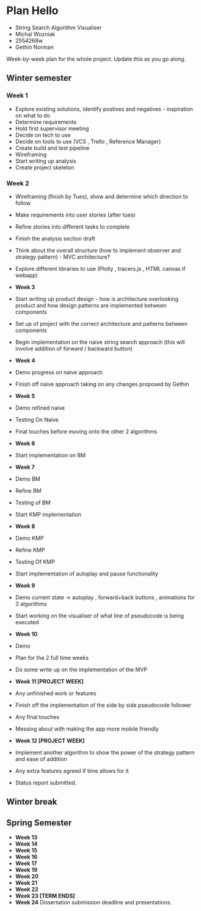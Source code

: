 # Plan Hello

* String Search Algorithm Visualiser
* Michal Wozniak
* 2554268w
* Gethin Norman

Week-by-week plan for the whole project. Update this as you go along.

## Winter semester

### **Week 1**    
 
* Explore existing solutions, identify postives and negatives - inspiration on what to do  
* Determine requirements 
* Hold first supervisor meeting
* Decide on tech to use 
* Decide on tools to use (VCS , Trello , Reference Manager) 
* Create build and test pipeline   
* Wireframing
* Start writing up analysis 
* Create project skeleton

### **Week 2**  
  
* Wireframing (finish by Tues), show and determine which direction to follow
* Make requirements into user stories (after tues)
* Refine stories into different tasks to complete  
* Finish the analysis section draft
* Think about the overall structure (how to implement observer and strategy pattern) - MVC architecture?
* Explore different libraries to use (Plotly , tracers.js , HTML canvas if webapp) 


* **Week 3** 
  
* Start writing up product design - how is architecture overlooking product and how design patterns are implemented between components 
* Set up of project with the correct architecture and patterns between components 
* Begin implementation on the naive string search approach (this will involve addition of forward / backward button)

* **Week 4** 
 
* Demo progress on naive approach  
* Finish off naive approach taking on any changes proposed by Gethin 

* **Week 5** 
  
* Demo refined naive 
* Testing On Naive 
* Final touches before moving onto the other 2 algorithms

* **Week 6** 
  
* Start implementation on BM   

* **Week 7** 
    
* Demo BM
* Refine BM 
* Testing of BM
* Start KMP implementation   

* **Week 8** 

* Demo KMP 
* Refine KMP 
* Testing Of KMP
* Start implementation of autoplay and pause functionality 
 

* **Week 9** 
 
* Demo current state -> autoplay , forward+back buttons , animations for 3 algorithms 
* Start working on the visualiser of what line of pseudocode is being executed 

* **Week 10** 
 
* Demo 
* Plan for the 2 full time weeks  
* Do some write up on the implementation of the MVP

* **Week 11 [PROJECT WEEK]** 
 
* Any unfinished work or features
* Finish off the implementation of the side by side pseudocode follower 
* Any final touches  
* Messing about with making the app more mobile friendly 

* **Week 12 [PROJECT WEEK]**    

* Implement another algorithm to show the power of the strategy pattern and ease of addition 
* Any extra features agreed if time allows for it
* Status report submitted. 

## Winter break

## Spring Semester

* **Week 13**
* **Week 14**
* **Week 15**
* **Week 16**
* **Week 17**
* **Week 19**
* **Week 20**
* **Week 21**
* **Week 22**
* **Week 23 [TERM ENDS]**
* **Week 24** Dissertation submission deadline and presentations.

